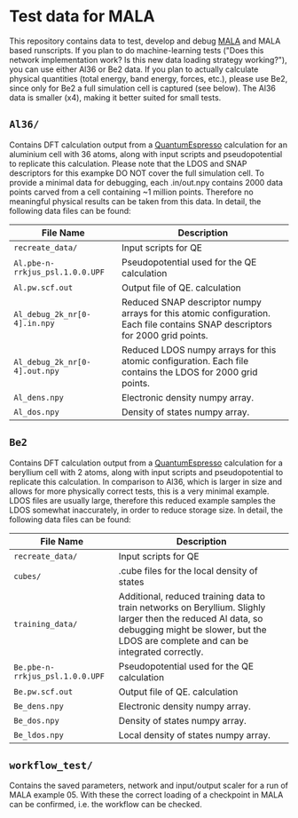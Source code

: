 # Test data for MALA

This repository contains data to test, develop and debug [MALA](https://github.com/mala-project/mala) and MALA based runscripts.
If you plan to do machine-learning tests ("Does this network implementation work? Is this new data loading strategy working?"), you can use either Al36 or Be2 data. If you plan to actually calculate physical quantities (total energy, band energy, forces, etc.), please use Be2, since only for Be2 a full simulation cell is captured (see below). The Al36 data is smaller (x4), making it better suited for small tests. 

## `Al36/`

Contains DFT calculation output from a [QuantumEspresso](https://www.quantum-espresso.org/) calculation for an aluminium cell with 36 atoms, along with input scripts and pseudopotential to replicate this calculation. Please note that the LDOS and SNAP descriptors for this exampke DO NOT cover the full simulation cell. To provide a minimal data for debugging, each .in/out.npy contains 2000 data points carved from a cell containing ~1 million points. Therefore no meaningful physical results can be taken from this data. 
In detail, the following data files can be found:

| File Name                       | Description                                                                                                                   |
|---------------------------------|-------------------------------------------------------------------------------------------------------------------------------|
| `recreate_data/`                | Input scripts for QE                                                                                                          |
| `Al.pbe-n-rrkjus_psl.1.0.0.UPF` | Pseudopotential used for the QE calculation                                                                                   |
| `Al.pw.scf.out`                 | Output file of QE. calculation                                                                                                 |
| `Al_debug_2k_nr[0-4].in.npy`    | Reduced SNAP descriptor numpy arrays for this atomic configuration. Each file contains SNAP descriptors for 2000 grid points. |
| `Al_debug_2k_nr[0-4].out.npy`   | Reduced LDOS numpy arrays for this atomic configuration. Each file contains the LDOS for 2000 grid points.                    |
| `Al_dens.npy`                   | Electronic density numpy array.                                                                                               |
| `Al_dos.npy`                    | Density of states numpy array.                                                                                                |

## `Be2`

Contains DFT calculation output from a [QuantumEspresso](https://www.quantum-espresso.org/) calculation for a beryllium cell with 2 atoms, along with input scripts and pseudopotential to replicate this calculation. In comparison to Al36, which is larger in size and allows for more physically correct tests, this is a very minimal example. LDOS files are usually large, therefore this reduced example samples the LDOS somewhat inaccurately, in order to reduce storage size. In detail, the following data files can be found:

| File Name                       | Description                                                                                                                   |
|---------------------------------|-------------------------------------------------------------------------------------------------------------------------------|
| `recreate_data/`                | Input scripts for QE                                                                                                          |
| `cubes/`                | .cube files for the local density of states                                                                                                          |
| `training_data/`                | Additional, reduced training data to train networks on Beryllium. Slighly larger then the reduced Al data, so debugging might be slower, but the LDOS are complete and can be integrated correctly.                                                                                                          |
| `Be.pbe-n-rrkjus_psl.1.0.0.UPF` | Pseudopotential used for the QE calculation                                                                                   |
| `Be.pw.scf.out`                 | Output file of QE. calculation                                                                                                 |
| `Be_dens.npy`                   | Electronic density numpy array.                                                                                               |
| `Be_dos.npy`                    | Density of states numpy array.                                                                                                |
| `Be_ldos.npy`                    | Local density of states numpy array.                                                                                                |


## `workflow_test/`

Contains the saved parameters, network and input/output scaler for a run of MALA example 05. With these the correct loading of a checkpoint in MALA can be confirmed, i.e. the workflow can be checked.
